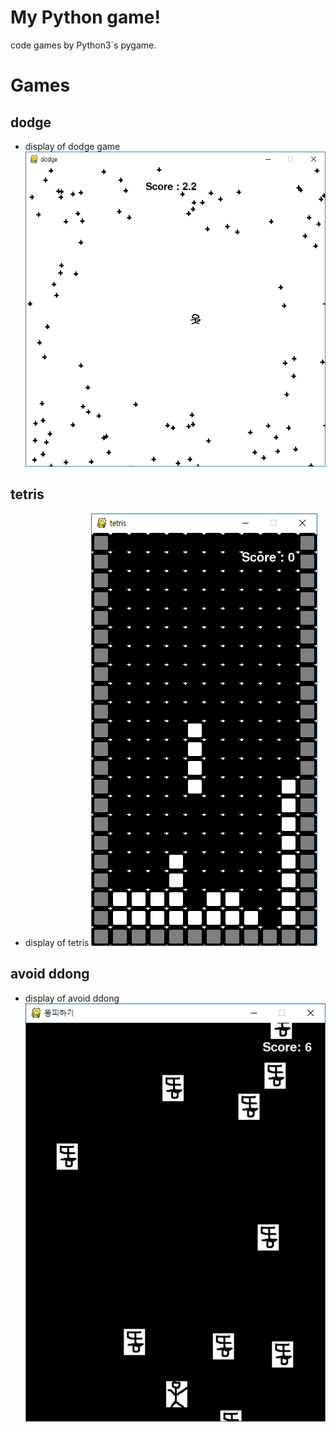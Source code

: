 # My Python game!

code games by Python3`s pygame.

# Games
## dodge
- display of dodge game
![dodge](https://github.com/wantyouring/my-python-game/blob/master/dodge/playing.PNG?raw=true)

## tetris
- display of tetris
![tetris](https://github.com/wantyouring/my-python-game/blob/master/tetris/playing.PNG?raw=true)

## avoid ddong
- display of avoid ddong
![avoid ddong](https://github.com/wantyouring/my-python-game/blob/master/avoid_ddong/playing.PNG?raw=true)
